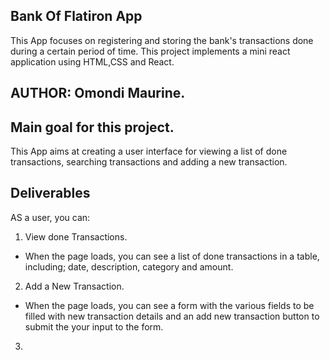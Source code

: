 ## Bank Of Flatiron App
This App focuses on registering and storing the bank's transactions done during a certain  period of time. This project implements a mini react application using HTML,CSS and React.

## AUTHOR: Omondi Maurine.

## Main goal for this project.
This App aims at creating a user interface for viewing a list of done transactions, searching transactions and adding a new transaction.

## Deliverables
AS a user, you can:

1. View done Transactions.
- When the page loads, you can see a list of done transactions in a table, including; date, description, category and amount.

2. Add a New Transaction.
- When the page loads, you can see a form with the various fields to be filled with new transaction details and an add new transaction button to submit the your input to the form.

3. 


